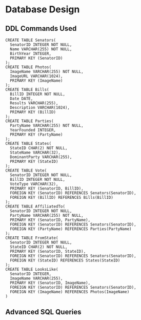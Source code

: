 # Database Design
## DDL Commands Used
    CREATE TABLE Senators(
      SenatorID INTEGER NOT NULL,
      Name VARCHAR(255) NOT NULL,
      BirthYear INTEGER,
      PRIMARY KEY (SenatorID)
    );
    CREATE TABLE Photos(
      ImageName VARCHAR(255) NOT NULL,
      ImageURL VARCHAR(1024),
      PRIMARY KEY (ImageName)
    );
    CREATE TABLE Bills(
      BillID INTEGER NOT NULL,
      Date DATE,
      Results VARCHAR(255),
      Description VARCHAR(1024),
      PRIMARY KEY (BillID)
    );
    CREATE TABLE Parties(
      PartyName VARCHAR(255) NOT NULL,
      YearFounded INTEGER,
      PRIMARY KEY (PartyName)
    );
    CREATE TABLE States(
      StateID CHAR(2) NOT NULL, 
      StateName VARCHAR(32),
      DominantParty VARCHAR(255),
      PRIMARY KEY (StateID)
    );
    CREATE TABLE Vote(
      SenatorID INTEGER NOT NULL, 
      BillID INTEGER NOT NULL, 
      VoteType VARCHAR(32),
      PRIMARY KEY (SenatorID, BillID),
      FOREIGN KEY (SenatorID) REFERENCES Senators(SenatorID),
      FOREIGN KEY (BillID) REFERENCES Bills(BillID)
    );
    CREATE TABLE AffiliatedTo(
      SenatorID INTEGER NOT NULL,
      PartyName VARCHAR(255) NOT NULL,
      PRIMARY KEY (SenatorID, PartyName),
      FOREIGN KEY (SenatorID) REFERENCES Senators(SenatorID),
      FOREIGN KEY (PartyName) REFERENCES Parties(PartyName)
    );
    CREATE TABLE FromState(
      SenatorID INTEGER NOT NULL,
      StateID CHAR(2) NOT NULL,
      PRIMARY KEY (SenatorID, StateID),
      FOREIGN KEY (SenatorID) REFERENCES Senators(SenatorID),
      FOREIGN KEY (StateID) REFERENCES States(StateID)
    );
    CREATE TABLE LooksLike(
      SenatorID INTEGER,
      ImageName VARCHAR(255),
      PRIMARY KEY (SenatorID, ImageName),
      FOREIGN KEY (SenatorID) REFERENCES Senators(SenatorID),
      FOREIGN KEY (ImageName) REFERENCES Photos(ImageName)
    )
## Advanced SQL Queries
